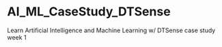 # AI_ML_CaseStudy_DTSense
Learn Artificial Intelligence and Machine Learning w/ DTSense case study week 1
